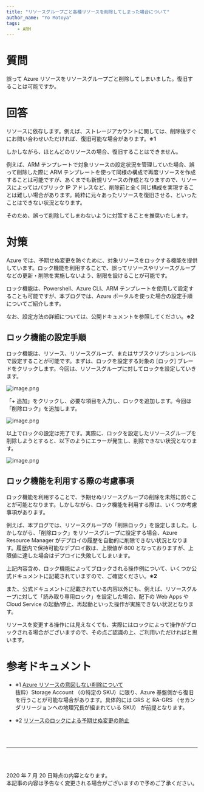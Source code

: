 ```yaml
---
title: "リソースグループごと各種リソースを削除してしまった場合について"
author_name: "Yo Motoya"
tags:
    - ARM
---
```


# 質問

誤って Azure リソースをリソースグループごと削除してしまいました。復旧することは可能ですか。

# 回答

リソースに依存します。例えば、ストレージアカウントに関しては、削除後すぐにお問い合わせいただければ、復旧可能な場合があります。**※1**

しかしながら、ほとんどのリソースの場合、復旧することはできません。

例えば、ARM テンプレートで対象リソースの設定状況を管理していた場合、誤って削除した際に ARM テンプレートを使って同様の構成で再度リソースを作成することは可能ですが、あくまでも新規リソースの作成となりますので、リソースによってはパブリック IP アドレスなど、削除前と全く同じ構成を実現することは難しい場合があります。純粋に元々あったリソースを復旧させる、といったことはできない状況となります。

そのため、誤って削除してしまわないように対策することを推奨いたします。

# 対策

Azure では、予期せぬ変更を防ぐために、対象リソースをロックする機能を提供しています。ロック機能を利用することで、誤ってリソースやリソースグループなどの更新・削除を実施しないよう、制限を設けることが可能です。

ロック機能は、Powershell、Azure CLI、ARM テンプレートを使用して設定することも可能ですが、本ブログでは、Azure ポータルを使った場合の設定手順についてご紹介します。

なお、設定方法の詳細については、公開ドキュメントを参照してください。**※2**

## ロック機能の設定手順

ロック機能は、リソース、リソースグループ、またはサブスクリプションレベルで設定することが可能です。まずは、ロックを設定する対象の [ロック] ブレードをクリックします。今回は、リソースグループに対してロックを設定していきます。

![image.png]({{site.baseurl}}/media/2020-07-20-select-lock-blade.png)

「+ 追加」をクリックし、必要な項目を入力し、ロックを追加します。今回は「削除ロック」を追加します。

![image.png]({{site.baseurl}}/media/2020-07-20-add-lock.png)

以上でロックの設定は完了です。実際に、ロックを設定したリソースグループを削除しようとすると、以下のようにエラーが発生し、削除できない状況となります。

![image.png]({{site.baseurl}}/media/2020-07-20-unable-to-delete-rg.png)

## ロック機能を利用する際の考慮事項

ロック機能を利用することで、予期せぬリソースグループの削除を未然に防ぐことが可能となります。しかしながら、ロック機能を利用する際は、いくつか考慮事項があります。

例えば、本ブログでは、リソースグループの「削除ロック」を設定しました。しかしながら、「削除ロック」をリソースグループに設定する場合、Azure Resource Manager がデプロイの履歴を自動的に削除できない状況となります。履歴内で保持可能なデプロイ数は、上限値が 800 となっておりますが、上限値に達した場合はデプロイに失敗してしまいます。

上記内容含め、ロック機能によってブロックされる操作例について、いくつか公式ドキュメントに記載されていますので、ご確認ください。**※2**

また、公式ドキュメントに記載されている内容以外にも、例えば、リソースグループに対して「読み取り専用ロック」を設定した場合、配下の Web Apps や Cloud Service の起動/停止、再起動といった操作が実施できない状況となります。

リソースを変更する操作には見えなくても、実際にはロックによって操作がブロックされる場合がございますので、その点ご認識の上、ご利用いただければと思います。

# 参考ドキュメント

- ※1 [Azure リソースの意図しない削除について](https://jpaztech.github.io/blog/vm/resource-delete/) <br>
    抜粋）Storage Account （の特定の SKU）に限り、Azure 基盤側から復旧を行うことが可能な場合があります。具体的には GRS と RA-GRS （セカンダリリージョンへの地理冗長が組まれている SKU） が前提となります。

- ※2 [リソースのロックによる予期せぬ変更の防止](https://docs.microsoft.com/ja-jp/azure/azure-resource-manager/management/lock-resources)


<br>
<br>

---

<br>
<br>

2020 年 7 月 20 日時点の内容となります。<br>
本記事の内容は予告なく変更される場合がございますので予めご了承ください。

<br>
<br>